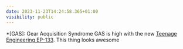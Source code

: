```yaml
---
date: 2023-11-23T14:24:58.365+01:00
visibility: public
---
```


*[GAS]: Gear Acquisition Syndrome
GAS is high with the new [Teenage Engineering EP-133](https://teenage.engineering/products/ep-133). This thing looks awesome
